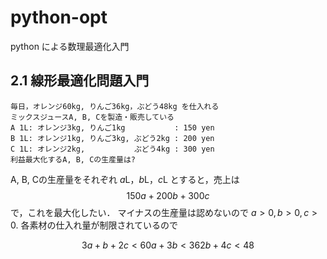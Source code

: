 # python-opt

python による数理最適化入門

## 2.1 線形最適化問題入門

    毎日，オレンジ60kg, りんご36kg，ぶどう48kg を仕入れる
    ミックスジュースA, B, Cを製造・販売している
    A 1L: オレンジ3kg, りんご1kg           : 150 yen
    B 1L: オレンジ1kg, りんご3kg, ぶどう2kg : 200 yen
    C 1L: オレンジ2kg,           ぶどう4kg : 300 yen
    利益最大化するA, B, Cの生産量は?

A, B, Cの生産量をそれぞれ $`a`$L，$`b`$L，$`c`$L とすると，売上は
$$150a+200b+300c$$
で，これを最大化したい．
マイナスの生産量は認めないので $a>0, b>0, c>0.$
各素材の仕入れ量が制限されているので
```math
3a+b+2c<60
a+3b<36
2b+4c<48
```
